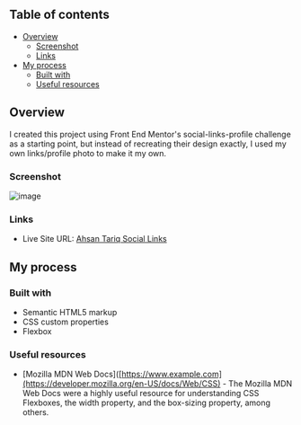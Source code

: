 ## Table of contents

- [Overview](#overview)
  - [Screenshot](#screenshot)
  - [Links](#links)
- [My process](#my-process)
  - [Built with](#built-with)
  - [Useful resources](#useful-resources)

## Overview

I created this project using Front End Mentor's social-links-profile challenge as a starting point, but instead of recreating their design exactly, I used my own links/profile photo to make it my own. 

### Screenshot

![image](https://github.com/user-attachments/assets/49dbd63d-6356-4d91-be6b-9ee7b112803f)

### Links

- Live Site URL: [Ahsan Tariq Social Links](https://ahsanwritescode.github.io/social-links-profile/)

## My process

### Built with

- Semantic HTML5 markup
- CSS custom properties
- Flexbox

### Useful resources

- [Mozilla MDN Web Docs]([https://www.example.com](https://developer.mozilla.org/en-US/docs/Web/CSS) - The Mozilla MDN Web Docs were a highly useful resource for understanding CSS Flexboxes, the width property, and the box-sizing property, among others.




